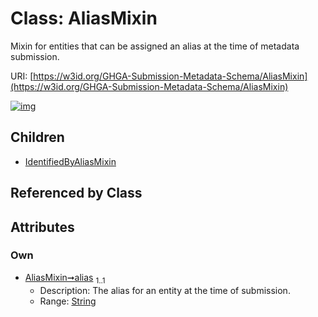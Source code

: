 
# Class: AliasMixin


Mixin for entities that can be assigned an alias at the time of metadata submission.

URI: [https://w3id.org/GHGA-Submission-Metadata-Schema/AliasMixin](https://w3id.org/GHGA-Submission-Metadata-Schema/AliasMixin)


[![img](https://yuml.me/diagram/nofunky;dir:TB/class/[IdentifiedByAliasMixin],[AliasMixin&#124;alias:string]^-[IdentifiedByAliasMixin])](https://yuml.me/diagram/nofunky;dir:TB/class/[IdentifiedByAliasMixin],[AliasMixin&#124;alias:string]^-[IdentifiedByAliasMixin])

## Children

 * [IdentifiedByAliasMixin](IdentifiedByAliasMixin.md)

## Referenced by Class


## Attributes


### Own

 * [AliasMixin➞alias](AliasMixin_alias.md)  <sub>1..1</sub>
     * Description: The alias for an entity at the time of submission.
     * Range: [String](types/String.md)
